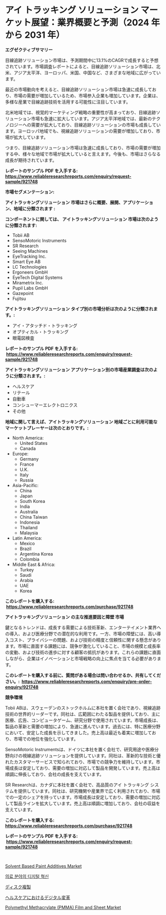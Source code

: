 <p><h1>アイ トラッキング ソリューション マーケット展望：業界概要と予測（2024 年から 2031 年）</h1></p><p><strong>エグゼクティブサマリー</strong></p>
<p><p>目線追跡ソリューション市場は、予測期間中に13.1%のCAGRで成長すると予想されています。市場調査レポートによると、目線追跡ソリューション市場は、北米、アジア太平洋、ヨーロッパ、米国、中国など、さまざまな地域に広がっています。</p><p>最近の市場動向を考えると、目線追跡ソリューション市場は急速に成長しており、市場の需要が増加しているため、市場参入企業も増加しています。企業は、多様な産業で目線追跡技術を活用する可能性に注目しています。</p><p>北米地域では、視覚的マーケティング戦略の重要性が高まっており、目線追跡ソリューション市場も急速に拡大しています。アジア太平洋地域では、最新のテクノロジーへの需要が拡大しており、目線追跡ソリューションの市場も成長しています。ヨーロッパ地域でも、視線追跡ソリューションの需要が増加しており、市場が拡大しています。</p><p>つまり、目線追跡ソリューション市場は急速に成長しており、市場の需要が増加する中、様々な地域で市場が拡大していると言えます。今後も、市場はさらなる成長が期待されています。</p></p>
<p><strong>レポートのサンプル PDF を入手する: <a href="https://www.reliableresearchreports.com/enquiry/request-sample/921748">https://www.reliableresearchreports.com/enquiry/request-sample/921748</a></strong></p>
<p><strong>市場セグメンテーション:</strong></p>
<p><strong> アイトラッキングソリューション 市場はさらに概要、展開、アプリケーション、地域に分類されます :</strong></p>
<p><strong>コンポーネントに関しては、 アイトラッキングソリューション 市場は次のように分類されます: &nbsp;</strong></p>
<p><ul><li>Tobii AB</li><li>SensoMotoric Instruments</li><li>SR Research</li><li>Seeing Machines</li><li>EyeTracking Inc.</li><li>Smart Eye AB</li><li>LC Technologies</li><li>Ergoneers GmbH</li><li>EyeTech Digital Systems</li><li>Mirametrix Inc.</li><li>Pupil Labs GmbH</li><li>Gazepoint</li><li>Fujitsu</li></ul></p>
<p><strong> アイトラッキングソリューション タイプ別の市場分析は次のように分類されます。:</strong></p>
<p><ul><li>アイ・アタッチド・トラッキング</li><li>オプティカル・トラッキング</li><li>眼電図検査</li></ul></p>
<p><strong>レポートのサンプル PDF を入手する: &nbsp;<a href="https://www.reliableresearchreports.com/enquiry/request-sample/921748">https://www.reliableresearchreports.com/enquiry/request-sample/921748</a></strong></p>
<p><strong> アイトラッキングソリューション アプリケーション別の市場産業調査は次のように分類されます。:</strong></p>
<p><ul><li>ヘルスケア</li><li>リテール</li><li>自動車</li><li>コンシューマーエレクトロニクス</li><li>その他</li></ul></p>
<p><strong>地域に関して言えば、アイトラッキングソリューション 地域ごとに利用可能なマーケットプレーヤーは次のとおりです。:</strong></p>
<p><ul>
    <li>
        North America:
        <ul>
            <li>United States</li>
            <li>Canada</li>
        </ul>
    </li>
    <li>
        Europe:
        <ul>
            <li>Germany</li>
            <li>France</li>
            <li>U.K.</li>
            <li>Italy</li>
            <li>Russia</li>
        </ul>
    </li>
    <li>
        Asia-Pacific:
        <ul>
            <li>China</li>
            <li>Japan</li>
            <li>South Korea</li>
            <li>India</li>
            <li>Australia</li>
            <li>China Taiwan</li>
            <li>Indonesia</li>
            <li>Thailand</li>
            <li>Malaysia</li>
        </ul>
    </li>
    <li>
        Latin America:
        <ul>
            <li>Mexico</li>
            <li>Brazil</li>
            <li>Argentina Korea</li>
            <li>Colombia</li>
        </ul>
    </li>
    <li>
        Middle East & Africa:
        <ul>
            <li>Turkey</li>
            <li>Saudi</li>
            <li>Arabia</li>
            <li>UAE</li>
            <li>Korea</li>
        </ul>
    </li>
    </ul></p>
<p><strong>このレポートを購入する: &nbsp;<a href="https://www.reliableresearchreports.com/purchase/921748">https://www.reliableresearchreports.com/purchase/921748</a></strong></p>
<p><strong>アイトラッキングソリューション の主な推進要因と障壁 市場</strong></p>
<p><p>鍵となるトレンドは、成長する需要による技術革新、エンターテイメント業界への導入、および医療分野での潜在的な利用です。一方、市場の障壁には、高い導入コスト、プライバシーの問題、および技術の精度と信頼性に関する懸念があります。市場に直面する課題には、競争が激化していること、市場の規模と成長率の変動、および技術の進歩に対する顧客の抵抗があります。これらの課題に直面しながら、企業はイノベーションと市場戦略の向上に焦点を当てる必要があります。</p></p>
<p><strong>このレポートを購入する前に、質問がある場合は問い合わせるか、共有してください。:&nbsp; <a href="https://www.reliableresearchreports.com/enquiry/pre-order-enquiry/921748">https://www.reliableresearchreports.com/enquiry/pre-order-enquiry/921748</a></strong></p>
<p><strong>競争環境</strong></p>
<p><p>Tobii ABは、スウェーデンのストックホルムに本社を置く会社であり、視線追跡技術の世界的リーダーです。同社は、広範囲にわたる製品を提供しており、主に医療、広告、コンピュータゲーム、研究分野で使用されています。市場成長は、製品の革新と需要の増加により、急速に進んでいます。過去には、特に医療分野において、安定した成長を示してきました。売上高は最近も着実に増加しており、市場での地位を強化しています。</p><p>SensoMotoric Instrumentsは、ドイツに本社を置く会社で、研究用途や医療分野向けの視線追跡ソリューションを提供しています。同社は、革新的な技術と優れたカスタマーサービスで知られており、市場での競争力を維持しています。市場成長は安定しており、需要の増加に対応して製品を開発しています。売上高は順調に伸長しており、会社の成長を支えています。</p><p>SR Researchは、カナダに本社を置く会社で、高品質のアイ トラッキング システムを提供しています。同社は、研究機関や産業界で広く利用されており、市場での一定のシェアを持っています。市場成長は安定しており、需要の増加に対応して製品ラインを拡大しています。売上高は順調に増加しており、会社の収益を支えています。</p></p>
<p><strong>このレポートを購入する: &nbsp; <a href="https://www.reliableresearchreports.com/purchase/921748">https://www.reliableresearchreports.com/purchase/921748</a></strong></p>
<p><strong>レポートのサンプル PDF を入手する: &nbsp;<a href="https://www.reliableresearchreports.com/enquiry/request-sample/921748">https://www.reliableresearchreports.com/enquiry/request-sample/921748</a></strong><strong></strong></p>
<p>&nbsp;</p>
<p><p><a href="https://github.com/Chiragrp22/Market-Research-Report-List-3/blob/main/solvent-based-paint-additives-market.md">Solvent Based Paint Additives Market</a></p><p><a href="https://github.com/laholand/Market-Research-Report-List-2/blob/main/5433225182299.md">의료 분야의 디지털 혁신</a></p><p><a href="https://github.com/mohamedbakry57/Market-Research-Report-List-2/blob/main/7402009182303.md">ディスク複製</a></p><p><a href="https://github.com/lababdou/Market-Research-Report-List-2/blob/main/5291438182304.md">ヘルスケアにおけるデジタル変革</a></p><p><a href="https://github.com/derrinmiltonellis35gcl/Market-Research-Report-List-1/blob/main/polymethyl-methacrylate-pmma-film-and-sheet-market.md">Polymethyl Methacrylate (PMMA) Film and Sheet Market</a></p></p>